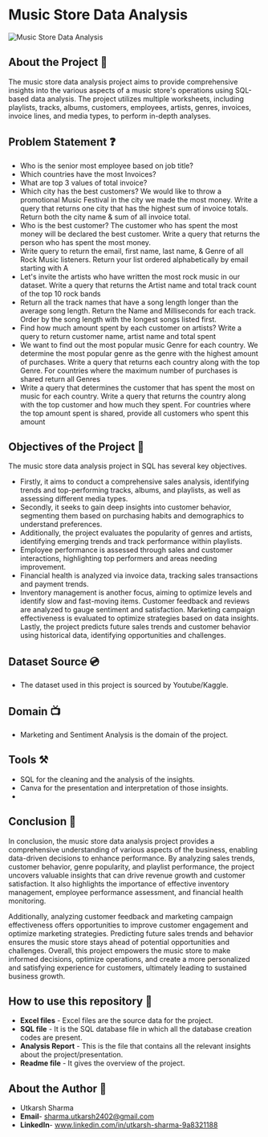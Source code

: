 # Music Store Data Analysis
![Music Store Data Analysis](https://img.freepik.com/premium-vector/music-store-with-various-musical-instruments-audio-recording-flat-style-template-illustration_2175-8840.jpg?w=996)

## About the Project 🚀
The music store data analysis project aims to provide comprehensive insights into the various 
aspects of a music store's operations using SQL-based data analysis. The project utilizes
multiple worksheets, including playlists, tracks, albums, customers, employees, artists, 
genres, invoices, invoice lines, and media types, to perform in-depth analyses.

## Problem Statement ❓
- Who is the senior most employee based on job title?
- Which countries have the most Invoices?
- What are top 3 values of total invoice?
- Which city has the best customers? We would like to throw a promotional Music 
  Festival in the city we made the most money. Write a query that returns one city that 
  has the highest sum of invoice totals. Return both the city name & sum of all invoice 
  total.
- Who is the best customer? The customer who has spent the most money will be 
  declared the best customer. Write a query that returns the person who has spent the 
  most money.
- Write query to return the email, first name, last name, & Genre of all Rock Music 
  listeners. Return your list ordered alphabetically by email starting with A 
- Let's invite the artists who have written the most rock music in our dataset. Write a 
  query that returns the Artist name and total track count of the top 10 rock bands 
- Return all the track names that have a song length longer than the average song length. 
  Return the Name and Milliseconds for each track. Order by the song length with the 
  longest songs listed first.
- Find how much amount spent by each customer on artists? Write a query to return 
  customer name, artist name and total spent 
- We want to find out the most popular music Genre for each country. We determine the 
  most popular genre as the genre with the highest amount of purchases. Write a query 
  that returns each country along with the top Genre. For countries where the maximum 
  number of purchases is shared return all Genres 
- Write a query that determines the customer that has spent the most on music for each 
  country. Write a query that returns the country along with the top customer and how 
  much they spent. For countries where the top amount spent is shared, provide all 
  customers who spent this amount 

## Objectives of the Project 🎯
The music store data analysis project in SQL has several key objectives. 
- Firstly, it aims to conduct a comprehensive sales analysis, identifying trends and top-performing tracks, albums, and playlists, as well as assessing 
  different media types. 
- Secondly, it seeks to gain deep insights into customer behavior, segmenting them based on purchasing habits and demographics to understand 
  preferences.
- Additionally, the project evaluates the popularity of genres and artists, identifying emerging trends and track performance within playlists. 
- Employee performance is assessed through sales and customer interactions, highlighting top performers and areas needing improvement. 
- Financial health is analyzed via invoice data, tracking sales transactions and payment trends.
- Inventory management is another focus, aiming to optimize levels and identify slow and fast-moving items. Customer feedback and reviews are analyzed 
  to gauge sentiment and satisfaction. Marketing campaign effectiveness is evaluated to optimize strategies based on data insights. Lastly, the project 
  predicts future sales trends and customer behavior using historical data, identifying opportunities and challenges.

## Dataset Source 💿
- The dataset used in this project is sourced by Youtube/Kaggle.

## Domain 📺
- Marketing and Sentiment Analysis is the domain of the project.

## Tools ⚒️
- SQL for the cleaning and the analysis of the insights.
- Canva for the presentation and interpretation of those insights.
- 
## Conclusion 🚀
In conclusion, the music store data analysis project provides a comprehensive understanding of various aspects of the business, enabling data-driven 
decisions to enhance performance. By analyzing sales trends, customer behavior, genre popularity, and playlist performance, the project uncovers valuable 
insights that can drive revenue growth and customer satisfaction. It also highlights the importance of effective inventory management, employee performance 
assessment, and financial health monitoring.

Additionally, analyzing customer feedback and marketing campaign effectiveness offers opportunities to improve customer engagement and optimize marketing strategies. 
Predicting future sales trends and behavior ensures the music store stays ahead of potential opportunities and challenges.
Overall, this project empowers the music store to make informed decisions, optimize operations, and create a more personalized and satisfying experience for customers,
ultimately leading to sustained business growth.

## How to use this repository 📍
- **Excel files** - Excel files are the source data for the project.
- **SQL file** - It is the SQL database file in which all the database creation codes are present. 
- **Analysis Report** - This is the file that contains all the relevant insights about the project/presentation.
- **Readme file** - It gives the overview of the project.

## About the Author 📃
- Utkarsh Sharma
- **Email**- sharma.utkarsh2402@gmail.com
- **LinkedIn**- www.linkedin.com/in/utkarsh-sharma-9a8321188
